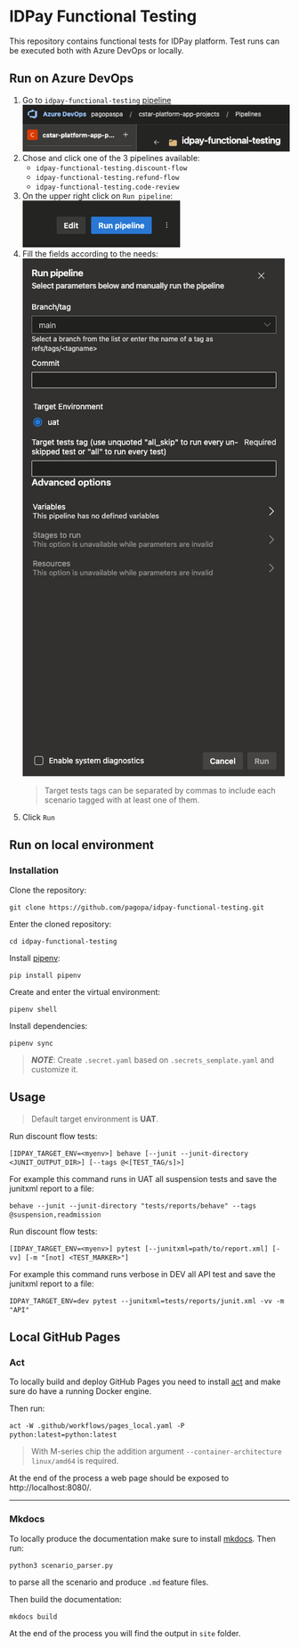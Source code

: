 # IDPay Functional Testing

This repository contains functional tests for IDPay platform.
Test runs can be executed both with Azure DevOps or locally.

## Run on Azure DevOps

1. Go
   to `idpay-functional-testing` [pipeline](https://dev.azure.com/pagopaspa/cstar-platform-app-projects/_build?definitionScope=%5Cidpay%5Cidpay-functional-testing)\
   ![img.png](docs/images/pipelines_folder.png)
2. Chose and click one of the 3 pipelines available:
   - `idpay-functional-testing.discount-flow`
   - `idpay-functional-testing.refund-flow`
   - `idpay-functional-testing.code-review`
3. On the upper right click on `Run pipeline`:\
   ![img.png](docs/images/run_pipeline.png)
4. Fill the fields according to the needs:\
   ![img.png](docs/images/pre_run_window.png)
   > Target tests tags can be separated by commas to include each scenario tagged with at least one of them.
5. Click `Run`

## Run on local environment

### Installation

Clone the repository:

```commandline
git clone https://github.com/pagopa/idpay-functional-testing.git
```

Enter the cloned repository:

```commandline
cd idpay-functional-testing
```

Install [pipenv](https://pipenv.pypa.io/en/latest/):

```
pip install pipenv
```

Create and enter the virtual environment:

```commandline
pipenv shell
```

Install dependencies:

```commandline
pipenv sync
```

> **_NOTE_**: Create `.secret.yaml` based on `.secrets_semplate.yaml` and customize it.

## Usage

> Default target environment is **UAT**.

Run discount flow tests:

```commandline
[IDPAY_TARGET_ENV=<myenv>] behave [--junit --junit-directory <JUNIT_OUTPUT_DIR>] [--tags @<[TEST_TAG/s]>]
```

For example this command runs in UAT all suspension tests and save the junitxml report to a file:

```commandline
behave --junit --junit-directory "tests/reports/behave" --tags @suspension,readmission
```

Run discount flow tests:

```commandline
[IDPAY_TARGET_ENV=<myenv>] pytest [--junitxml=path/to/report.xml] [-vv] [-m "[not] <TEST_MARKER>"]
```

For example this command runs verbose in DEV all API test and save the junitxml report to a file:

```commandline
IDPAY_TARGET_ENV=dev pytest --junitxml=tests/reports/junit.xml -vv -m "API"
```

## Local GitHub Pages

### Act

To locally build and deploy GitHub Pages you need to install [act](https://github.com/nektos/act) and make sure do have
a running Docker engine.

Then run:

```
act -W .github/workflows/pages_local.yaml -P python:latest=python:latest
```

> With M-series chip the addition argument `--container-architecture linux/amd64` is required.

At the end of the process a web page should be exposed to http://localhost:8080/.

---

### Mkdocs

To locally produce the documentation make sure to install [mkdocs](https://www.mkdocs.org/).
Then run:

```
python3 scenario_parser.py
```

to parse all the scenario and produce `.md` feature files.

Then build the documentation:

```
mkdocs build
```

At the end of the process you will find the output in `site` folder.
